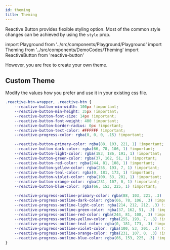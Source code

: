 ```yaml
---
id: theming
title: Theming
---
```


<span className="keyword">Reactive Button</span> provides flexible styling option. Most of the common style changes can be achieved by using the <code>style</code> prop.

import Playground from '../src/components/Playground/Playground'
import Theming from '../src/components/DemoCodes/Theming'
import ReactiveButton from 'reactive-button'

<div className="my-4">
    <Playground
        code={Theming}
        scope={{ReactiveButton}}
        style={{margin: '5px 0px'}}
    />
</div>

However, you are free to create your own theme.

## Custom Theme

Modify the values how you prefer and use it in your existing css file.

```css
.reactive-btn-wrapper, .reactive-btn {
	--reactive-button-min-width: 100px !important;
	--reactive-button-min-height: 35px !important;
	--reactive-button-font-size: 14px !important;
	--reactive-button-font-weight: 400 !important;
	--reactive-button-border-radius: 0px !important;
	--reactive-button-text-color: #FFFFFF !important;
	--reactive-progress-color: rgba(0, 0, 0, .15) !important;

	--reactive-button-primary-color: rgba(88, 103, 221, 1) !important;
	--reactive-button-dark-color: rgba(66, 78, 106, 1) !important;
	--reactive-button-light-color: rgba(183, 186, 191, 1) !important;
	--reactive-button-green-color: rgba(37, 162, 51, 1) !important;
	--reactive-button-red-color: rgba(244, 81, 108, 1) !important;
	--reactive-button-yellow-color: rgba(255, 193, 7, 1) !important;
	--reactive-button-teal-color: rgba(0, 181, 173, 1) !important;
	--reactive-button-violet-color: rgba(100, 53, 201, 1) !important;
	--reactive-button-orange-color: rgba(231, 107, 0, 1) !important;
	--reactive-button-blue-color: rgba(66, 153, 225, 1) !important;

	--reactive-progress-outline-primary-color: rgba(88, 103, 221, .3) !important;
	--reactive-progress-outline-dark-color: rgba(66, 78, 106, .3) !important;
	--reactive-progress-outline-light-color: rgba(214, 212, 212, .3) !important;
	--reactive-progress-outline-green-color: rgba(37, 162, 51, .3) !important;
	--reactive-progress-outline-red-color: rgba(244, 81, 108, .3) !important;
	--reactive-progress-outline-yellow-color: rgba(255, 193, 7, .3) !important;
	--reactive-progress-outline-teal-color: rgba(0, 181, 173, .3) !important;
	--reactive-progress-outline-violet-color: rgba(100, 53, 201, .3) !important;
	--reactive-progress-outline-orange-color: rgba(231, 107, 0, .3) !important;
	--reactive-progress-outline-blue-color: rgba(66, 153, 225, .3) !important;
}
```